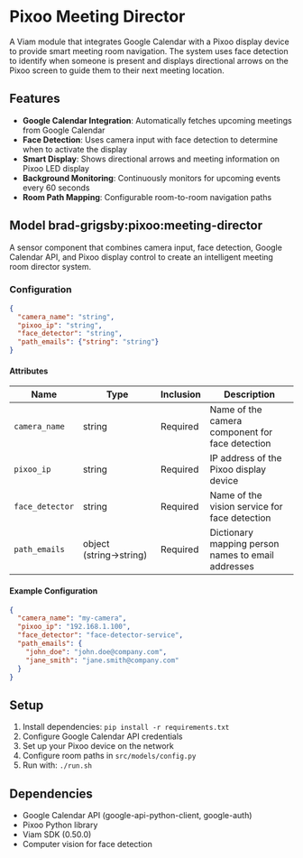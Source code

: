 # Pixoo Meeting Director

A Viam module that integrates Google Calendar with a Pixoo display device to provide smart meeting room navigation. The system uses face detection to identify when someone is present and displays directional arrows on the Pixoo screen to guide them to their next meeting location.

## Features

- **Google Calendar Integration**: Automatically fetches upcoming meetings from Google Calendar
- **Face Detection**: Uses camera input with face detection to determine when to activate the display
- **Smart Display**: Shows directional arrows and meeting information on Pixoo LED display
- **Background Monitoring**: Continuously monitors for upcoming events every 60 seconds
- **Room Path Mapping**: Configurable room-to-room navigation paths

## Model brad-grigsby:pixoo:meeting-director

A sensor component that combines camera input, face detection, Google Calendar API, and Pixoo display control to create an intelligent meeting room director system.

### Configuration

```json
{
  "camera_name": "string",
  "pixoo_ip": "string", 
  "face_detector": "string",
  "path_emails": {"string": "string"}
}
```

#### Attributes

| Name            | Type            | Inclusion | Description                                    |
|-----------------|-----------------|-----------|------------------------------------------------|
| `camera_name`   | string          | Required  | Name of the camera component for face detection |
| `pixoo_ip`      | string          | Required  | IP address of the Pixoo display device         |
| `face_detector` | string          | Required  | Name of the vision service for face detection  |
| `path_emails`   | object (string→string) | Required  | Dictionary mapping person names to email addresses |

#### Example Configuration

```json
{
  "camera_name": "my-camera",
  "pixoo_ip": "192.168.1.100",
  "face_detector": "face-detector-service", 
  "path_emails": {
    "john_doe": "john.doe@company.com",
    "jane_smith": "jane.smith@company.com"
  }
}
```

## Setup

1. Install dependencies: `pip install -r requirements.txt`
2. Configure Google Calendar API credentials
3. Set up your Pixoo device on the network
4. Configure room paths in `src/models/config.py`
5. Run with: `./run.sh`

## Dependencies

- Google Calendar API (google-api-python-client, google-auth)
- Pixoo Python library
- Viam SDK (0.50.0)
- Computer vision for face detection
